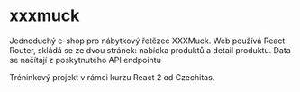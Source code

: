 # xxxmuck

Jednoduchý e-shop pro nábytkový řetězec XXXMuck. Web používá React Router, skládá se ze dvou stránek: nabídka produktů a detail produktu. Data se načítají z poskytnutého API endpointu

Tréninkový projekt v rámci kurzu React 2 od Czechitas.
